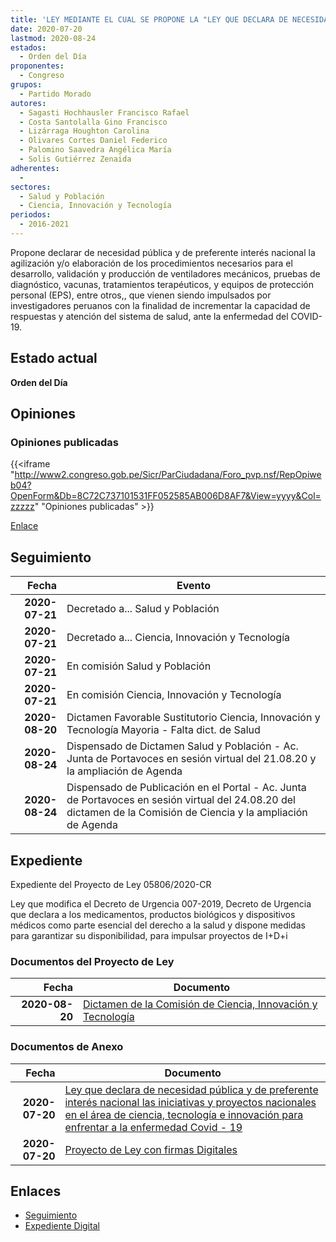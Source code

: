 ```yaml
---
title: 'LEY MEDIANTE EL CUAL SE PROPONE LA "LEY QUE DECLARA DE NECESIDAD PÚBLICA Y DE PREFERENTE INTERÉS NACIONAL LAS INICIATIVAS Y PROYECTOS NACIONALES EN EL ÁREA DE CIENCIA, TECNOLOGÍA E INNOVACIÓN PARA ENFRENTAR A LA ENFERMEDAD COVID-19".'
date: 2020-07-20
lastmod: 2020-08-24
estados: 
  - Orden del Día
proponentes: 
  - Congreso
grupos: 
  - Partido Morado
autores: 
  - Sagasti Hochhausler Francisco Rafael
  - Costa Santolalla Gino Francisco
  - Lizárraga Houghton Carolina
  - Olivares Cortes Daniel Federico
  - Palomino Saavedra Angélica María
  - Solis Gutiérrez Zenaida
adherentes: 
  - 
sectores: 
  - Salud y Población
  - Ciencia, Innovación y Tecnología
periodos: 
  - 2016-2021
---
```


Propone declarar de necesidad pública y de preferente interés nacional la agilización y/o elaboración de los procedimientos necesarios para el desarrollo, validación y producción de ventiladores mecánicos, pruebas de diagnóstico, vacunas, tratamientos terapéuticos, y equipos de protección personal (EPS), entre otros,, que vienen siendo impulsados por investigadores peruanos con la finalidad de incrementar la capacidad de respuestas y atención del sistema de salud, ante la enfermedad del COVID-19.


## Estado actual

**Orden del Día**

## Opiniones

### Opiniones publicadas

{{<iframe "http://www2.congreso.gob.pe/Sicr/ParCiudadana/Foro_pvp.nsf/RepOpiweb04?OpenForm&Db=8C72C737101531FF052585AB006D8AF7&View=yyyy&Col=zzzzz" "Opiniones publicadas" >}}

[Enlace](http://www2.congreso.gob.pe/Sicr/ParCiudadana/Foro_pvp.nsf/RepOpiweb04?OpenForm&Db=8C72C737101531FF052585AB006D8AF7&View=yyyy&Col=zzzzz)

## Seguimiento

| Fecha | Evento |
|------:|--------|
| **2020-07-21** | Decretado a... Salud y Población|
| **2020-07-21** | Decretado a... Ciencia, Innovación y Tecnología|
| **2020-07-21** | En comisión Salud y Población|
| **2020-07-21** | En comisión Ciencia, Innovación y Tecnología|
| **2020-08-20** | Dictamen Favorable Sustitutorio Ciencia, Innovación y Tecnología Mayoria - Falta dict. de Salud|
| **2020-08-24** | Dispensado de Dictamen Salud y Población - Ac. Junta de Portavoces en sesión virtual del 21.08.20 y la ampliación de Agenda|
| **2020-08-24** | Dispensado de Publicación en el Portal - Ac. Junta de Portavoces en sesión virtual del 24.08.20 del dictamen de la Comisión de Ciencia y la ampliación de Agenda|


## Expediente

Expediente del Proyecto de Ley 05806/2020-CR

Ley que modifica el Decreto de Urgencia 007-2019, Decreto de Urgencia que declara a los medicamentos, productos biológicos y dispositivos médicos como parte esencial del derecho a la salud y dispone medidas para garantizar su disponibilidad, para impulsar proyectos de I+D+i


### Documentos del Proyecto de Ley

| Fecha | Documento |
|------:|--------|
| **2020-08-20** | [Dictamen de la Comisión de Ciencia, Innovación y Tecnología](http://www.leyes.congreso.gob.pe/Documentos/2016_2021/Dictamenes/Proyectos_de_Ley/05806DC02MAY20200820.pdf) |

### Documentos de Anexo

| Fecha | Documento |
|------:|--------|
| **2020-07-20** | [Ley que declara de necesidad pública y de preferente interés nacional las iniciativas y proyectos nacionales en el área de ciencia, tecnología e innovación para enfrentar a la enfermedad Covid - 19](http://www.leyes.congreso.gob.pe/Documentos/2016_2021/Proyectos_de_Ley_y_de_Resoluciones_Legislativas/PL05806-20200720.pdf) |
| **2020-07-20** | [Proyecto de Ley con firmas Digitales](http://www.leyes.congreso.gob.pe/Documentos/2016_2021/Proyectos_de_Ley_y_de_Resoluciones_Legislativas/Proyectos_Firmas_digitales/PL05806.pdf) |

## Enlaces 

- [Seguimiento](http://www2.congreso.gob.pe/Sicr/TraDocEstProc/CLProLey2016.nsf/f7fff46988ca05b1052578e100829cc7/47b6d7e8d382cc49052585ac00014997?OpenDocument)
- [Expediente Digital](http://www2.congreso.gob.pe/Sicr/TraDocEstProc/CLProLey2016.nsf/f7fff46988ca05b1052578e100829cc7/47b6d7e8d382cc49052585ac00014997?OpenDocument&Click=05257FB7005EB655.eb71d0cf91d8294e05256cdf006b5706/$Body/0.1C6C)
